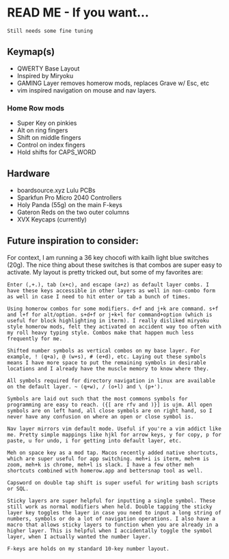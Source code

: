 # READ ME - If you want...

    Still needs some fine tuning

## Keymap(s)
* QWERTY Base Layout
* Inspired by Miryoku
* GAMING Layer removes homerow mods, replaces Grave w/ Esc, etc
* vim inspired navigation on mouse and nav layers.


### Home Row mods
* Super Key on pinkies
* Alt on ring fingers
* Shift on middle fingers
* Control on index fingers
* Hold shifts for CAPS_WORD

## Hardware
* boardsource.xyz Lulu PCBs
* Sparkfun Pro Micro 2040 Controllers
* Holy Panda (55g) on the main F-keys
* Gateron Reds on the two outer columns
* XVX Keycaps (currently)





## Future inspiration to consider:


For context, I am running a 36 key chocofi with kailh light blue switches (20g). The nice thing about these switches is that combos are super easy to activate. My layout is pretty tricked out, but some of my favorites are:

    Enter (,+.), tab (x+c), and escape (a+z) as default layer combs. I have these keys accessible in other layers as well in non-combo form as well in case I need to hit enter or tab a bunch of times.

    Using homerow combos for some modifiers. d+f and j+k are command. s+f and l+f for alt/option. s+d+f or j+k+l for command+option (which is useful for block highlighting in iterm). I really disliked miryoku style homerow mods, felt they activated on accident way too often with my roll heavy typing style. Combos make that happen much less frequently for me.

    Shifted number symbols as vertical combos on my base layer. For example, ! (q+a), @ (w+s), # (e+d), etc. Laying out these symbols means I have more space to put the remaining symbols in desirable locations and I already have the muscle memory to know where they.

    All symbols required for directory navigation in linux are available on the default layer. ~ (q+w), / (o+l) and \ (p+').

    Symbols are laid out such that the most commons symbols for programming are easy to reach. ({[ are rfv and )}] is ujm. All open symbols are on left hand, all close symbols are on right hand, so I never have any confusion on where an open or close symbol is.

    Nav layer mirrors vim default mode. Useful if you're a vim addict like me. Pretty simple mappings like hjkl for arrow keys, y for copy, p for paste, u for undo, i for getting into default layer, etc.

    Meh on space key as a mod tap. Macos recently added native shortcuts, which are super useful for app switching. meh+i is iterm, meh+m is zoom, meh+k is chrome, meh+l is slack. I have a few other meh shortcuts combined with homerow.app and bettersnap tool as well.

    Capsword on double tap shift is super useful for writing bash scripts or SQL.

    Sticky layers are super helpful for inputting a single symbol. These still work as normal modifiers when held. Double tapping the sticky layer key toggles the layer in case you need to input a long string of numbers, symbols or do a lot of navigation operations. I also have a macro that allows sticky layers to function when you are already in a higher layer. This is helpful when I accidentally toggle the symbol layer, when I actually wanted the number layer.

    F-keys are holds on my standard 10-key number layout.


